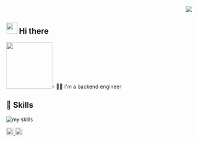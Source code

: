 <!-- 1. GitHub usernameを変更 -->
<div align="right">
  <img src="https://komarev.com/ghpvc/?username=ks24pon" />
</div>


<!-- 2. プロフィールや連絡先を変更 -->
## <img src="https://media.giphy.com/media/hvRJCLFzcasrR4ia7z/giphy.gif" width="30"> Hi there
<img src="https://media3.giphy.com/media/v1.Y2lkPTc5MGI3NjExb3RrMndhZTg5N201cThtd2lyaTlzNzhkZHBsNGtqZjJmMjgydzA1cCZlcD12MV9pbnRlcm5hbF9naWZfYnlfaWQmY3Q9Zw/QIcNvyoZ1nGLpnti8W/giphy.gif" width="125">- 🧑‍💻 I'm a backend engineer



<!-- 3. 好きな技術スタックに変更 -->
<!-- ライトモート：theme=light, ダークモート：theme=dark -->
<!-- アイコンの選択肢一覧：https://arc.net/l/quote/zizyykfh -->
## 🌱 Skills
<img alt="my skills" src="https://skillicons.dev/icons?theme=dark&perline=7&i=html,css,js,go,php,docker,mysql,postgres,ruby,rails,laravel,postman,tailwind,jquery,notion,git,github,gitlab,figma" />
<br>

<p align="left">
  <a href="https://github.com/ks24pon">
    <img height="20" src="https://img.shields.io/github/followers/Keichan15?label=follow&logo=github&style=flat" />
  </a>
  <a href="https://qiita.com/mak_24">
    <img height="20" src="https://qiita-badge.apiapi.app/s/Keichan_15/posts.svg" />
  </a>
</p>
